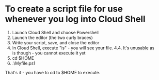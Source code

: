 # To create a script file for use whenever you log into Cloud Shell
1. Launch Cloud Shell and choose Powershell
2. Launch the editor (the two curly braces)
3. Write your script, save, and close the editor
4. In Cloud Shell, execute "ls" - you will see your file. 
  4.4. It's unusable as is though - you cannot execute it yet
5. cd $HOME
6. .\Myfile.ps1

That's it - you have to cd to $HOME to execute. 
